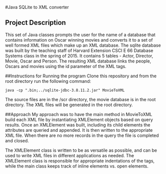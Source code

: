 #Java SQLite to XML converter

## Project Description
This set of Java classes prompts the user for the name of a database that contains information on Oscar winning movies and converts it to a set of well formed XML files which make up an XML database.  The sqlite database was built by the teaching staff of Harvard Extension CSCI E 66 Database Systems class in the spring of 2015.  It contains 5 tables - Actor, Director, Movie, Oscar and Person. The resulting XML database links the people, Oscars and movies using the id parameter of the XML tags. 

##Instructions for Running the program
Clone this repository and from the root directory run the following command:

```java -cp ".bin;../sqlite-jdbc-3.8.11.2.jar" MovieToXML```
	
The source files are in the /scr directory, the movie database is in the root directory.  The XML files will be generated in the root directory. 

##Approach
My approach was to have the main method in MovieToXML build each XML file by instantiating XMLElement objects based on query results. Once an XMLElement was built, including its child elements the attributes are queried and appended.  It is then written to the appropriate XML file.  When there are no more records in the query the file is completed and closed. 

The XMLElement class is written to be as versatile as possible, and can be used to write XML files in different applications as needed.  The XMLElement class is responsible for appropriate indentations of the tags, while the main class keeps track of inline elements vs. open elements. 